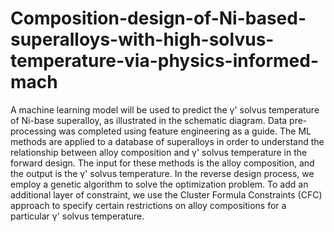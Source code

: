 # Composition-design-of-Ni-based-superalloys-with-high-solvus-temperature-via-physics-informed-mach
A machine learning model will be used to predict the γ' solvus temperature of Ni-base superalloy, as illustrated in the schematic diagram. Data pre-processing was completed using feature engineering as a guide. The ML methods are applied to a database of superalloys in order to understand the relationship between alloy composition and γ' solvus temperature in the forward design. The input for these methods is the alloy composition, and the output is the γ' solvus temperature. In the reverse design process, we employ a genetic algorithm to solve the optimization problem. To add an additional layer of constraint, we use the Cluster Formula Constraints (CFC) approach to specify certain restrictions on alloy compositions for a particular γ' solvus temperature.
